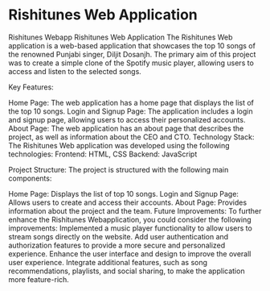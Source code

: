# Rishitunes Web Application
Rishitunes Webapp
Rishitunes Web Application The Rishitunes Web application is a web-based application that showcases the top 10 songs of the renowned Punjabi singer, Diljit Dosanjh. The primary aim of this project was to create a simple clone of the Spotify music player, allowing users to access and listen to the selected songs.

Key Features:

Home Page: The web application has a home page that displays the list of the top 10 songs.
Login and Signup Page: The application includes a login and signup page, allowing users to access their personalized accounts.
About Page: The web application has an about page that describes the project, as well as information about the CEO and CTO.
Technology Stack: The Rishitunes Web application was developed using the following technologies: Frontend: HTML, CSS Backend: JavaScript

Project Structure: The project is structured with the following main components:

Home Page: Displays the list of top 10 songs.
Login and Signup Page: Allows users to create and access their accounts.
About Page: Provides information about the project and the team.
Future Improvements: To further enhance the Rishitunes Webapplication, you could consider the following improvements:
Implemented a music player functionality to allow users to stream songs directly on the website. Add user authentication and authorization features to provide a more secure and personalized experience. Enhance the user interface and design to improve the overall user experience. Integrate additional features, such as song recommendations, playlists, and social sharing, to make the application more feature-rich.
